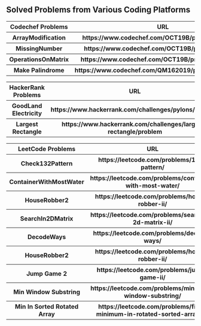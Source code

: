 ## Solved Problems from Various Coding Platforms

<html lang="en">
    <meta charset="utf-8">
  <link rel="dns-prefetch" href="https://github.githubassets.com">
  <link rel="dns-prefetch" href="https://avatars0.githubusercontent.com">
  <link rel="dns-prefetch" href="https://avatars1.githubusercontent.com">
  <link rel="dns-prefetch" href="https://avatars2.githubusercontent.com">
  <link rel="dns-prefetch" href="https://avatars3.githubusercontent.com">
  <link rel="dns-prefetch" href="https://github-cloud.s3.amazonaws.com">
  <link rel="dns-prefetch" href="https://user-images.githubusercontent.com/">



  <link crossorigin="anonymous" media="all" integrity="sha512-6n1YJKtZY5Ca6umfKUilaXS5b6Cxywb+4eGfryi/HfvOYvzbbnahUwkAgkmpV9RExoZ8rSXE+q5o+j9V1KJQJQ==" rel="stylesheet" href="https://github.githubassets.com/assets/frameworks-ee617bc9c481ffefa8d30b335398af1f.css" />

<body>
<table>
  <tr>
    <th>Codechef Problems</th>
    <th>URL</th>
    <th>Solution</th>
  </tr>
  <tbody>
  <tr>
    <th>ArrayModification</th>
    <th>https://www.codechef.com/OCT19B/problems/MARM/</th>
    <th><a href="https://github.com/pramodhosahalli/solved_problems/blob/master/Codechef/October_Long/ArrayModification.py">Python</a>         </th>
  </tr>
  <tr>
    <th>MissingNumber</th>
    <th>https://www.codechef.com/OCT19B/problems/MSNG</th>
    <th><a href="https://github.com/pramodhosahalli/solved_problems/blob/master/Codechef/October_Long/MissingNumber.py">Python</a>         </th>
  </tr>
  <tr>
    <th>OperationsOnMatrix</th>
    <th>https://www.codechef.com/OCT19B/problems/SAKTAN</th>
    <th><a href="https://github.com/pramodhosahalli/solved_problems/blob/master/Codechef/October_Long/OperationsOnMatrix.java">Java</a>         </th>
  </tr> 
  <tr>
    <th>Make Palindrome</th>
    <th>https://www.codechef.com/QM162019/problems/KQM16B/</th>
    <th><a href="https://github.com/pramodhosahalli/solved_problems/blob/master/Codechef/October_Long/RemoveMinCharsToMakePalindrome.py">Python</a>         </th>
  </tr> 
  </tbody>
</table>
     
<table>
  <tr>
    <th>HackerRank Problems</th>
    <th>URL</th>
    <th>Solution</th>
  </tr>
  <tbody>
  <tr>
    <th>GoodLand Electricity</th>
    <th>https://www.hackerrank.com/challenges/pylons/problem</th>
    <th><a href="https://github.com/pramodhosahalli/solved_problems/blob/master/HackerRank/GoodLandElectricity.py">Python</a>         </th>
  </tr>
  <tr>
    <th>Largest Rectangle</th>
    <th>https://www.hackerrank.com/challenges/largest-rectangle/problem</th>
    <th><a href="https://github.com/pramodhosahalli/solved_problems/blob/master/HackerRank/LargestRectangle.java">Java</a></th>
  </tr>
  </tbody>
</table>

<table>
  <tr>
    <th>LeetCode Problems</th>
    <th>URL</th>
    <th>Solution</th>
  </tr>
  <tbody>
  <tr>
    <th>Check132Pattern</th>
    <th>https://leetcode.com/problems/132-pattern/</th>
    <th><a href="https://github.com/pramodhosahalli/solved_problems/blob/master/LeetCode/Check132Pattern.java">Java</a></th>
  </tr>
  <tr>
    <th>ContainerWithMostWater</th>
    <th>https://leetcode.com/problems/container-with-most-water/</th>
    <th><a href="https://github.com/pramodhosahalli/solved_problems/blob/master/LeetCode/ContainerWithMostWater.py">Python</a></th>
  </tr>
  <tr>
    <th>HouseRobber2</th>
    <th>https://leetcode.com/problems/house-robber-ii/</th>
    <th><a href="https://github.com/pramodhosahalli/solved_problems/blob/master/LeetCode/HouseRobber2.py">Python</a></th>
  </tr>
  <tr>
    <th>SearchIn2DMatrix</th>
    <th>https://leetcode.com/problems/search-a-2d-matrix-ii/</th>
    <th><a href="https://github.com/pramodhosahalli/solved_problems/blob/master/LeetCode/SearchIn2DMatrix.java">Java</a></th>
  </tr>
      
  <tr>
    <th>DecodeWays</th>
    <th>https://leetcode.com/problems/decode-ways/</th>
    <th><a href="https://github.com/pramodhosahalli/solved_problems/blob/master/LeetCode/DecodeWays.java">Java</a></th>
  </tr>

  <tr>
    <th>HouseRobber2</th>
    <th>https://leetcode.com/problems/house-robber-ii/</th>
    <th><a href="https://github.com/pramodhosahalli/solved_problems/blob/master/LeetCode/HouseRobber2.py">Python</a></th>
  </tr>

  <tr>
    <th>Jump Game 2</th>
    <th>https://leetcode.com/problems/jump-game-ii/</th>
    <th><a href="https://github.com/pramodhosahalli/solved_problems/blob/master/LeetCode/JumpGame2.go">Golang</a></th>
  </tr>

  <tr>
    <th>Min Window Substring</th>
    <th>https://leetcode.com/problems/minimum-window-substring/</th>
    <th><a href="https://github.com/pramodhosahalli/solved_problems/blob/master/LeetCode/MinWindowSubstring.java">Java</a></th>
  </tr>

  <tr>
    <th>Min In Sorted Rotated Array</th>
    <th>https://leetcode.com/problems/find-minimum-in-rotated-sorted-array-ii/</th>
    <th><a href="https://github.com/pramodhosahalli/solved_problems/blob/master/LeetCode/FindMinSortedRotArray.java">Java</a></th>
  </tr>

      
  </tbody>
</table>

</body>
</html>
